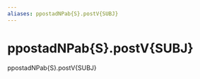 ```yaml
---
aliases: ppostadNPab{S}.postV{SUBJ}
---
```

# ppostadNPab{S}.postV{SUBJ}

ppostadNPab{S}.postV{SUBJ}